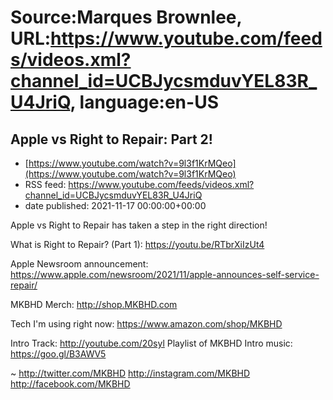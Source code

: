 # Source:Marques Brownlee, URL:https://www.youtube.com/feeds/videos.xml?channel_id=UCBJycsmduvYEL83R_U4JriQ, language:en-US

## Apple vs Right to Repair: Part 2!
 - [https://www.youtube.com/watch?v=9l3f1KrMQeo](https://www.youtube.com/watch?v=9l3f1KrMQeo)
 - RSS feed: https://www.youtube.com/feeds/videos.xml?channel_id=UCBJycsmduvYEL83R_U4JriQ
 - date published: 2021-11-17 00:00:00+00:00

Apple vs Right to Repair has taken a step in the right direction!

What is Right to Repair? (Part 1): https://youtu.be/RTbrXiIzUt4

Apple Newsroom announcement: https://www.apple.com/newsroom/2021/11/apple-announces-self-service-repair/

MKBHD Merch: http://shop.MKBHD.com

Tech I'm using right now: https://www.amazon.com/shop/MKBHD

Intro Track: http://youtube.com/20syl
Playlist of MKBHD Intro music: https://goo.gl/B3AWV5

~
http://twitter.com/MKBHD
http://instagram.com/MKBHD
http://facebook.com/MKBHD

